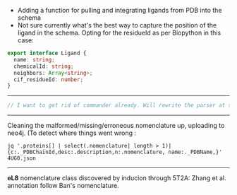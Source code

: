 - Adding a function for pulling and integrating ligands from PDB into the schema
- Not sure currently what's the best way to capture the position of the ligand in the schema. Opting for the residueId as per Biopython in this case:

```typescript
export interface Ligand {
  name: string;
  chemicalId: string;
  neighbors: Array<string>;
  cif_residueId: number;
}
```

---
````javascript
// I want to get rid of commander already. Will rewrite the parser at some point to have custom-types for commands, arg-shapes for each...
````
---
Cleaning the malformed/missing/erroneous nomenclature up, uploading to neo4j.
(To detect where things went wrong : 

````jq
jq '.proteins[] | select(.nomenclature| length > 1)| {c:._PDBChainId,desc:.description,n:.nomenclature, name:._PDBName,}' 4UG0.json
```` 
---

__eL8__ nomenclature class discovered by inducion through 5T2A: Zhang et al. annotation follow Ban's nomenclature.